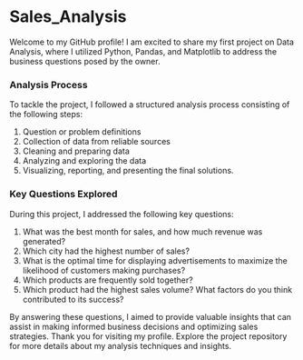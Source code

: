 # Sales_Analysis
Welcome to my GitHub profile! I am excited to share my first project on Data Analysis, where I utilized Python, Pandas, and Matplotlib to address the business questions posed by the owner.


### Analysis Process
To tackle the project, I followed a structured analysis process consisting of the following steps:

1. Question or problem definitions
2. Collection of data from reliable sources
3. Cleaning and preparing data
4. Analyzing and exploring the data
5. Visualizing, reporting, and presenting the final solutions.


### Key Questions Explored
During this project, I addressed the following key questions:

1. What was the best month for sales, and how much revenue was generated?
2. Which city had the highest number of sales?
3. What is the optimal time for displaying advertisements to maximize the likelihood of customers making purchases?
4. Which products are frequently sold together?
5. Which product had the highest sales volume? What factors do you think contributed to its success?


By answering these questions, I aimed to provide valuable insights that can assist in making informed business decisions and optimizing sales strategies.
Thank you for visiting my profile. Explore the project repository for more details about my analysis techniques and insights.



